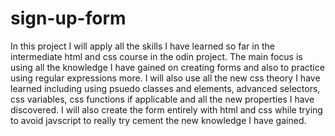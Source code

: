 # sign-up-form
In this project I will apply all the skills I have learned so far in the 
intermediate html and css course in the odin project.
The main focus is using all the knowledge I have gained on creating forms
and also to practice using regular expressions more.
I will also use all the new css theory I have learned including using psuedo
classes and elements, advanced selectors, css variables, css functions if applicable 
and all the new properties I have discovered.
I will also create the form entirely with html and css while trying to avoid javscript
to really try cement the new knowledge I have gained.
